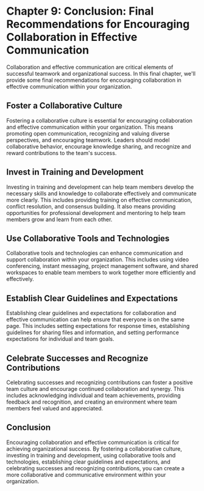 Chapter 9: Conclusion: Final Recommendations for Encouraging Collaboration in Effective Communication
=====================================================================================================

Collaboration and effective communication are critical elements of successful teamwork and organizational success. In this final chapter, we'll provide some final recommendations for encouraging collaboration in effective communication within your organization.

Foster a Collaborative Culture
------------------------------

Fostering a collaborative culture is essential for encouraging collaboration and effective communication within your organization. This means promoting open communication, recognizing and valuing diverse perspectives, and encouraging teamwork. Leaders should model collaborative behavior, encourage knowledge sharing, and recognize and reward contributions to the team's success.

Invest in Training and Development
----------------------------------

Investing in training and development can help team members develop the necessary skills and knowledge to collaborate effectively and communicate more clearly. This includes providing training on effective communication, conflict resolution, and consensus building. It also means providing opportunities for professional development and mentoring to help team members grow and learn from each other.

Use Collaborative Tools and Technologies
----------------------------------------

Collaborative tools and technologies can enhance communication and support collaboration within your organization. This includes using video conferencing, instant messaging, project management software, and shared workspaces to enable team members to work together more efficiently and effectively.

Establish Clear Guidelines and Expectations
-------------------------------------------

Establishing clear guidelines and expectations for collaboration and effective communication can help ensure that everyone is on the same page. This includes setting expectations for response times, establishing guidelines for sharing files and information, and setting performance expectations for individual and team goals.

Celebrate Successes and Recognize Contributions
-----------------------------------------------

Celebrating successes and recognizing contributions can foster a positive team culture and encourage continued collaboration and synergy. This includes acknowledging individual and team achievements, providing feedback and recognition, and creating an environment where team members feel valued and appreciated.

Conclusion
----------

Encouraging collaboration and effective communication is critical for achieving organizational success. By fostering a collaborative culture, investing in training and development, using collaborative tools and technologies, establishing clear guidelines and expectations, and celebrating successes and recognizing contributions, you can create a more collaborative and communicative environment within your organization.
